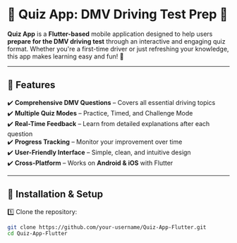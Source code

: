 # 🚗 Quiz App: DMV Driving Test Prep 📱

**Quiz App** is a **Flutter-based** mobile application designed to help users **prepare for the DMV driving test** through an interactive and engaging quiz format. Whether you're a first-time driver or just refreshing your knowledge, this app makes learning easy and fun! 🎯

---

## 🌟 Features

✔️ **Comprehensive DMV Questions** – Covers all essential driving topics  
✔️ **Multiple Quiz Modes** – Practice, Timed, and Challenge Mode  
✔️ **Real-Time Feedback** – Learn from detailed explanations after each question  
✔️ **Progress Tracking** – Monitor your improvement over time  
✔️ **User-Friendly Interface** – Simple, clean, and intuitive design  
✔️ **Cross-Platform** – Works on **Android & iOS** with Flutter  

---

## 🚀 Installation & Setup

1️⃣ Clone the repository:

```bash
git clone https://github.com/your-username/Quiz-App-Flutter.git
cd Quiz-App-Flutter
